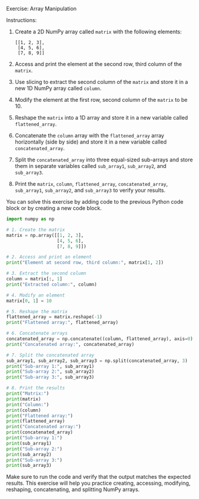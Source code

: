 Exercise: Array Manipulation

Instructions:
1. Create a 2D NumPy array called `matrix` with the following elements:
   ```
   [[1, 2, 3],
    [4, 5, 6],
    [7, 8, 9]]
   ```

2. Access and print the element at the second row, third column of the `matrix`.

3. Use slicing to extract the second column of the `matrix` and store it in a new 1D NumPy array called `column`.

4. Modify the element at the first row, second column of the `matrix` to be 10.

5. Reshape the `matrix` into a 1D array and store it in a new variable called `flattened_array`.

6. Concatenate the `column` array with the `flattened_array` array horizontally (side by side) and store it in a new variable called `concatenated_array`.

7. Split the `concatenated_array` into three equal-sized sub-arrays and store them in separate variables called `sub_array1`, `sub_array2`, and `sub_array3`.

8. Print the `matrix`, `column`, `flattened_array`, `concatenated_array`, `sub_array1`, `sub_array2`, and `sub_array3` to verify your results.

You can solve this exercise by adding code to the previous Python code block or by creating a new code block.

```python
import numpy as np

# 1. Create the matrix
matrix = np.array([[1, 2, 3],
                   [4, 5, 6],
                   [7, 8, 9]])

# 2. Access and print an element
print("Element at second row, third column:", matrix[1, 2])

# 3. Extract the second column
column = matrix[:, 1]
print("Extracted column:", column)

# 4. Modify an element
matrix[0, 1] = 10

# 5. Reshape the matrix
flattened_array = matrix.reshape(-1)
print("Flattened array:", flattened_array)

# 6. Concatenate arrays
concatenated_array = np.concatenate((column, flattened_array), axis=0)
print("Concatenated array:", concatenated_array)

# 7. Split the concatenated array
sub_array1, sub_array2, sub_array3 = np.split(concatenated_array, 3)
print("Sub-array 1:", sub_array1)
print("Sub-array 2:", sub_array2)
print("Sub-array 3:", sub_array3)

# 8. Print the results
print("Matrix:")
print(matrix)
print("Column:")
print(column)
print("Flattened array:")
print(flattened_array)
print("Concatenated array:")
print(concatenated_array)
print("Sub-array 1:")
print(sub_array1)
print("Sub-array 2:")
print(sub_array2)
print("Sub-array 3:")
print(sub_array3)
```

Make sure to run the code and verify that the output matches the expected results. This exercise will help you practice creating, accessing, modifying, reshaping, concatenating, and splitting NumPy arrays.
